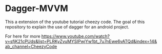 # Dagger-MVVM

This a extension of the youtube tutorial cheezy code. 
The goal of this repository to explain the use of dagger for an android project.

For here for more 
https://www.youtube.com/watch?v=sfjK21cPUds&list=PLRKyZvuMYSIPwjYw1bt_7u7nEwe6vATQd&index=14&ab_channel=CheezyCode
